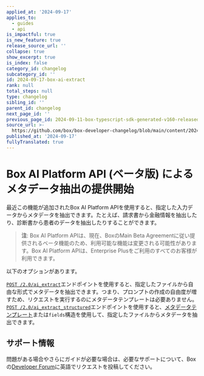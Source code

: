 ```yaml
---
applied_at: '2024-09-17'
applies_to:
  - guides
  - api
is_impactful: true
is_new_feature: true
release_source_url: ''
collapse: true
show_excerpt: true
is_index: false
category_id: changelog
subcategory_id: ''
id: 2024-09-17-box-ai-extract
rank: null
total_steps: null
type: changelog
sibling_id: ''
parent_id: changelog
next_page_id: ''
previous_page_id: 2024-09-11-box-typescript-sdk-generated-v160-released
source_url: >-
  https://github.com/box/box-developer-changelog/blob/main/content/2024/09-17-box-ai-extract.md
published_at: '2024-09-17'
fullyTranslated: true
---
```

# Box AI Platform API (ベータ版) によるメタデータ抽出の提供開始

最近この機能が追加されたBox AI Platform APIを使用すると、指定した入力データからメタデータを抽出できます。たとえば、請求書から金融情報を抽出したり、診断書から患者のデータを抽出したりすることができます。

> **注**: Box AI Platform APIは、現在、BoxのMain Beta Agreementに従い提供されるベータ機能のため、利用可能な機能は変更される可能性があります。Box AI Platform APIは、Enterprise Plusをご利用のすべてのお客様が利用できます。

<!-- more -->

以下のオプションがあります。

[`POST /2.0/ai_extract`][1]エンドポイントを使用すると、指定したファイルから自由な形式でメタデータを抽出できます。つまり、プロンプトの作成の自由度が増すため、リクエストを実行するのにメタデータテンプレートは必要ありません。[`POST /2.0/ai_extract_structured`][2]エンドポイントを使用すると、[メタデータテンプレート][3]または`fields`構造を使用して、指定したファイルからメタデータを抽出できます。

## サポート情報

問題がある場合やさらにガイドが必要な場合は、必要なサポートについて、Boxの[Developer Forum][4]に英語でリクエストを投稿してください。

[1]: e://post-ai-extract

[2]: e://post-ai-extract-structured

[3]: https://support.box.com/hc/en-us/articles/360044194033-Customizing-Metadata-Templates

[4]: https://forum.box.com/
